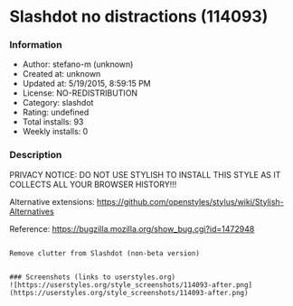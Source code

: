 # Slashdot no distractions (114093)

### Information
- Author: stefano-m (unknown)
- Created at: unknown
- Updated at: 5/19/2015, 8:59:15 PM
- License: NO-REDISTRIBUTION
- Category: slashdot
- Rating: undefined
- Total installs: 93
- Weekly installs: 0


### Description
PRIVACY NOTICE: DO NOT USE STYLISH TO INSTALL THIS STYLE AS IT COLLECTS ALL YOUR BROWSER HISTORY!!!

Alternative extensions: https://github.com/openstyles/stylus/wiki/Stylish-Alternatives

Reference:  https://bugzilla.mozilla.org/show_bug.cgi?id=1472948
~~~~~~~~~

Remove clutter from Slashdot (non-beta version)


### Screenshots (links to userstyles.org)
![https://userstyles.org/style_screenshots/114093-after.png](https://userstyles.org/style_screenshots/114093-after.png)


